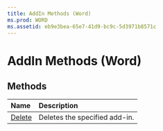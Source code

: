 ```yaml
---
title: AddIn Methods (Word)
ms.prod: WORD
ms.assetid: eb9e3bea-65e7-41d9-bc9c-5d3971b8571c
---
```



# AddIn Methods (Word)

## Methods



|**Name**|**Description**|
|:-----|:-----|
|[Delete](addin-delete-method-word.md)|Deletes the specified add-in.|

